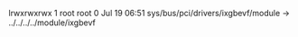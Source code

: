 lrwxrwxrwx 1 root root 0 Jul 19 06:51 sys/bus/pci/drivers/ixgbevf/module -> ../../../../module/ixgbevf
